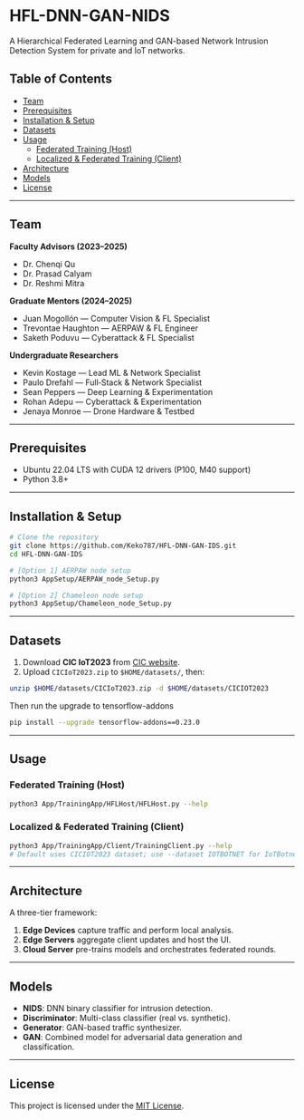 # HFL-DNN-GAN-NIDS

A Hierarchical Federated Learning and GAN-based Network Intrusion Detection System for private and IoT networks.

## Table of Contents

- [Team](#team)
- [Prerequisites](#prerequisites)
- [Installation & Setup](#installation--setup)
- [Datasets](#datasets)
- [Usage](#usage)
  - [Federated Training (Host)](#federated-training-host)
  - [Localized & Federated Training (Client)](#localized--federated-training-client)
- [Architecture](#architecture)
- [Models](#models)
- [License](#license)

---

## Team

**Faculty Advisors (2023–2025)**

- Dr. Chenqi Qu
- Dr. Prasad Calyam
- Dr. Reshmi Mitra

**Graduate Mentors (2024–2025)**

- Juan Mogollón — Computer Vision & FL Specialist
- Trevontae Haughton — AERPAW & FL Engineer
- Saketh Poduvu — Cyberattack & FL Specialist

**Undergraduate Researchers**

- Kevin Kostage — Lead ML & Network Specialist
- Paulo Drefahl — Full‑Stack & Network Specialist
- Sean Peppers — Deep Learning & Experimentation
- Rohan Adepu — Cyberattack & Experimentation
- Jenaya Monroe — Drone Hardware & Testbed

---

## Prerequisites

- Ubuntu 22.04 LTS with CUDA 12 drivers (P100, M40 support)
- Python 3.8+

---

## Installation & Setup

```bash
# Clone the repository
git clone https://github.com/Keko787/HFL-DNN-GAN-IDS.git
cd HFL-DNN-GAN-IDS

# [Option 1] AERPAW node setup
python3 AppSetup/AERPAW_node_Setup.py

# [Option 2] Chameleon node setup
python3 AppSetup/Chameleon_node_Setup.py

```

---

## Datasets

1. Download **CIC IoT2023** from [CIC website](https://www.unb.ca/cic/datasets/iotdataset-2023.html).
2. Upload `CICIoT2023.zip` to `$HOME/datasets/`, then:

```bash
unzip $HOME/datasets/CICIoT2023.zip -d $HOME/datasets/CICIOT2023
```
Then run the upgrade to tensorflow-addons
```bash
pip install --upgrade tensorflow-addons==0.23.0
```
---

## Usage

### Federated Training (Host)

```bash
python3 App/TrainingApp/HFLHost/HFLHost.py --help
```

### Localized & Federated Training (Client)

```bash
python3 App/TrainingApp/Client/TrainingClient.py --help
# Default uses CICIOT2023 dataset; use --dataset IOTBOTNET for IoTBotnet.
```



---

## Architecture



A three-tier framework:

1. **Edge Devices** capture traffic and perform local analysis.
2. **Edge Servers** aggregate client updates and host the UI.
3. **Cloud Server** pre-trains models and orchestrates federated rounds.

---

## Models

- **NIDS**: DNN binary classifier for intrusion detection.
- **Discriminator**: Multi-class classifier (real vs. synthetic).
- **Generator**: GAN-based traffic synthesizer.
- **GAN**: Combined model for adversarial data generation and classification.

---

## License

This project is licensed under the [MIT License](LICENSE).

